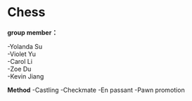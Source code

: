 # Chess
**group member：**

-Yolanda Su   
-Violet Yu   
-Carol Li  
-Zoe Du   
-Kevin Jiang

**Method**
-Castling
-Checkmate
-En passant
-Pawn promotion
